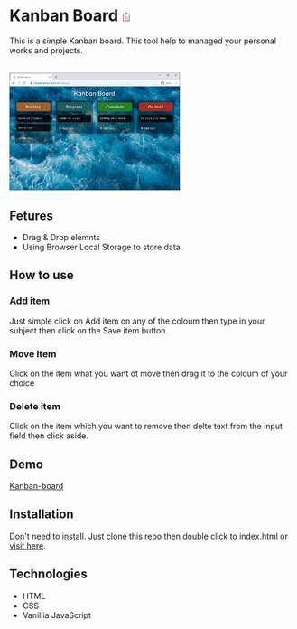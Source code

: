 # Kanban Board ![Logo](favicon.png)

This is a simple Kanban board. This tool help to managed your personal works and projects.

<br/>
<a href='https://mrjacint.github.io/kanban-board/'>
<img src='./screenshot.jpg' width=60% />
</a>

## Fetures

- Drag & Drop elemnts
- Using Browser Local Storage to store data

## How to use

### **Add item**

Just simple click on Add item on any of the coloum then type in your subject then click on the Save item button.

### **Move item**

Click on the item what you want ot move then drag it to the coloum of your choice

### **Delete item**

Click on the item which you want to remove then delte text from the input field then click aside.

## Demo

[Kanban-board](https://mrjacint.github.io/kanban-board/)

## Installation

Don't need to install. Just clone this repo then double click to index.html or [visit here](https://mrjacint.github.io/kanban-board/).

## Technologies

- HTML
- CSS
- Vanillia JavaScript
